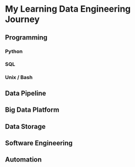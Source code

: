 # My Learning Data Engineering Journey

## Programming
### Python
### SQL
### Unix / Bash

## Data Pipeline

## Big Data Platform

## Data Storage

## Software Engineering

## Automation